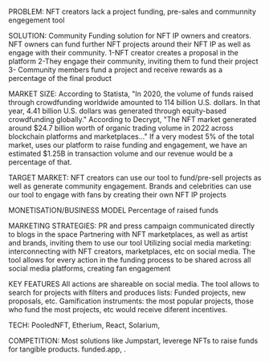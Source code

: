 PROBLEM: 
NFT creators lack a project funding, pre-sales and communnity engegement tool

SOLUTION: 
Community Funding solution for NFT IP owners and creators. 
NFT owners can fund further NFT projects around their NFT IP as well as engage with their community.
1-NFT creator creates a proposal in the platform
2-They engage their community, inviting them to fund their project
3- Community members fund a project and receive rewards as a percentage of the final product

MARKET SIZE: 
According to Statista, "In 2020, the volume of funds raised through crowdfunding worldwide amounted to 114 billion U.S. dollars. In that year, 4.41 billion U.S. dollars was generated through equity-based crowdfunding globally." According to Decrypt, "The NFT market generated around $24.7 billion worth of organic trading volume in 2022 across blockchain platforms and marketplaces..." If a very modest 5% of the total market, uses our platform to raise funding and engagement, we have an estimated $1.25B in transaction volume and our revenue would be a percentage of that.

TARGET MARKET: 
NFT creators can use our tool to fund/pre-sell projects as well as generate community engagement. 
Brands and celebrities can use our tool to engage with fans by creating their own NFT IP projects

MONETISATION/BUSINESS MODEL
Percentage of raised funds

MARKETING STRATEGIES: 
PR and press campaign communicated directly to blogs in the space
Partnering with NFT marketplaces, as well as artist and brands, inviting them to use our tool 
Utilizing social media marketing: interconnecting with NFT creators, marketplaces, etc on social media. The tool allows for every action in the funding process to be shared across all social media platforms, creating fan engagement

KEY FEATURES
All actions are shareable on social media. 
The tool allows to search for projects with filters and produces lists: Funded projects, new proposals, etc.
Gamification instruments: the most popular projects, those who fund the most projects, etc would receive diferent incentives.

TECH: 
PooledNFT, Etherium, React, Solarium, 

COMPETITION: 
Most solutions like Jumpstart, leverege NFTs to raise funds for tangible products. 
funded.app, 
.
